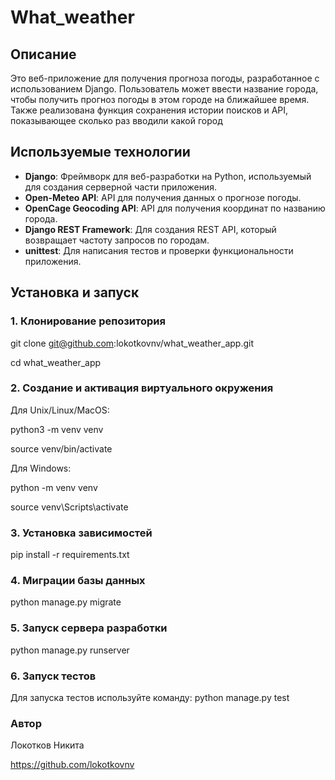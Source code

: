 # What_weather

## Описание

Это веб-приложение для получения прогноза погоды, разработанное с использованием Django. Пользователь может ввести название города, чтобы получить прогноз погоды в этом городе на ближайшее время. Также реализована функция сохранения истории поисков и API, показывающее сколько раз вводили какой город

## Используемые технологии

- **Django**: Фреймворк для веб-разработки на Python, используемый для создания серверной части приложения.
- **Open-Meteo API**: API для получения данных о прогнозе погоды.
- **OpenCage Geocoding API**: API для получения координат по названию города.
- **Django REST Framework**: Для создания REST API, который возвращает частоту запросов по городам.
- **unittest**: Для написания тестов и проверки функциональности приложения.

## Установка и запуск

### 1. Клонирование репозитория

git clone git@github.com:lokotkovnv/what_weather_app.git

cd what_weather_app
### 2. Создание и активация виртуального окружения
Для Unix/Linux/MacOS:

python3 -m venv venv

source venv/bin/activate

Для Windows:

python -m venv venv

source venv\Scripts\activate
### 3. Установка зависимостей
pip install -r requirements.txt
### 4. Миграции базы данных
python manage.py migrate
### 5. Запуск сервера разработки
python manage.py runserver
### 6. Запуск тестов
Для запуска тестов используйте команду:
python manage.py test

### Автор
Локотков Никита

https://github.com/lokotkovnv
